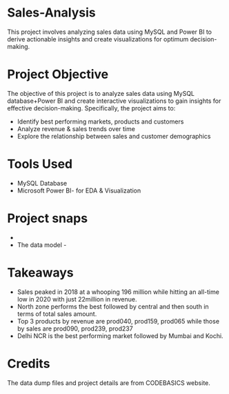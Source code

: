 # Sales-Analysis
This project involves analyzing sales data using MySQL and Power BI to derive actionable insights and create visualizations for optimum decision-making.
# Project Objective
The objective of this project is to analyze sales data using MySQL database+Power BI and create interactive visualizations to gain insights for effective decision-making. Specifically, the project aims to:
* Identify best performing markets, products and customers
* Analyze revenue & sales trends over time
* Explore the relationship between sales and customer demographics
# Tools Used
* MySQL Database
* Microsoft Power BI- for EDA & Visualization
# Project snaps
* 
* The data model -
# Takeaways
* Sales peaked in 2018 at a whooping 196 million while hitting an all-time low in 2020 with just 22million in revenue.
* North zone performs the best followed by central and then south in terms of total sales amount.
* Top 3 products by revenue are prod040, prod159, prod065 while those by sales are prod090, prod239, prod237
* Delhi NCR is the best performing market followed by Mumbai and Kochi.
# Credits
The data dump files and project details are from CODEBASICS website. 
